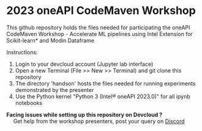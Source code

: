 # 2023 oneAPI CodeMaven Workshop

This github repository holds the files needed for participating the oneAPI CodeMaven Workshop - Accelerate ML pipelines using Intel Extension for Scikit-learn* and Modin Dataframe <br>

Instructions:
1. Login to your devcloud account (Jupyter lab interface)
2. Open a new Terminal (File >> New >> Terminal) and git clone this repository
3. The directory 'handson' hosts the files needed for running experiments demonstrated by the presenter
4. Use the Python kernel "Python 3 (Intel® oneAPI 2023.0)" for all ipynb notebooks


<b>Facing issues while setting up this repository on Devcloud ?</b> <br>
   &emsp; Get help from the workshop presenters, post your query on [Discord](discord.gg/ycwqTP6)
